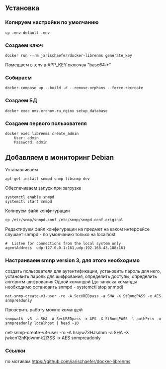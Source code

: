 
## Установка  
### Копируем настройки по умолчанию  
```
cp .env-default .env
```
### Создаем ключ  
```
docker run --rm jarischaefer/docker-librenms generate_key
```
Помещаем в .env в APP_KEY включая "base64:*"  

### Собираем  
```
docker-compose up --build -d --remove-orphans --force-recreate
```
### Создаем БД  
```
docker exec nms.erchov.ru_nginx setup_database
```
### Создаем первого пользователя  
```
docker exec librenms create_admin
    User: admin
    Password: admin
```


## Добавляем в мониторинг Debian
Устанавливаем  
```
apt-get install snmpd snmp libsnmp-dev
```
Обеспечиваем запуск при загрузке  
```
systemctl enable snmpd
systemctl start snmpd
```
Копируем файл конфигурации
```
cp /etc/snmp/snmpd.conf /etc/snmp/snmpd.conf.original
```
Редактируем файл конфигурации на предмет на каком интерфейсе слушает snmpd - по умолчанию только на localhost  
```
#  Listen for connections from the local system only
agentAddress  udp:127.0.0.1:161,udp:192.168.43.188:161
```
### Настраиваем smnp version 3, для этого необходимо  
создать пользователя для аутентификации, установить пароль для него, установить пароль для шифрования, определить доступы, определить алгоритм шифрования
Одной командой (до запуска команды необходимо остановить snmpd - systemctl stop snmpd)
```
net-snmp-create-v3-user -ro -A SecUREDpass -a SHA -X StRongPASS -x AES snmpreadonly
```
Проверить работу можно командой
```
snmpwalk -v3 -a SHA -A SecUREDpass -x AES -X StRongPASS -l authPriv -u snmpreadonly localhost | head -10
```


net-snmp-create-v3-user -ro -A hsiyw73HJsdnm -a SHA -X jwken12nKjdwnmk2j3SS -x AES snmpreadonly


### Ссылки
по мотивам https://github.com/jarischaefer/docker-librenms
